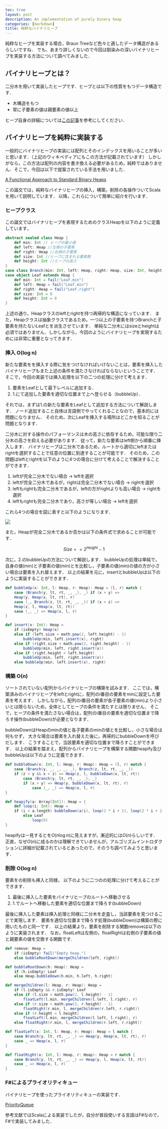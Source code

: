 ```yaml
---
toc: true
layout: post
description: An implementation of purely binary heap
categories: [markdown]
title: 純粋なバイナリヒープ 
---
```

純粋なヒープを実装する場合，Braun Treeなど色々と適したデータ構造があるらしいですね．
でも、あまり詳しくないので今回は馴染みの深いバイナリヒープを実装する方法について調べてみました．

## バイナリヒープとは？
二分木を用いて実装したヒープです．ヒープとは以下の性質をもつデータ構造です．

- 木構造をもつ
- 常に子要素の値は親要素の値以上

ヒープ自身の詳細については[この記事](https://ja.m.wikipedia.org/wiki/%E3%83%92%E3%83%BC%E3%83%97)を参考にしてください．

## バイナリヒープを純粋に実装する
一般的にバイナリヒープの実装には配列とそのインデックスを用いることが多いと思います．（上記のウィキペディアにもこの方法が記載されています）
しかしがなら，この方法は配列の内容を書き換える必要があるため，純粋ではありません．そこで，今回は以下で提案されている手法を用いました．

[A Functional Approach to Standard Binary Heaps](https://arxiv.org/abs/1312.4666) 

この論文では，純粋なバイナリヒープの挿入，構築，削除の各操作ついてScalaを用いて説明しています．
以降，これらについて簡単に紹介を行います．

### ヒープクラス
この論文ではバイナリヒープを表現するためのクラスHeapを以下のように定義しています，

```scala
abstract sealed class Heap {
    def min: Int // ヒープの最小値
    def left: Heap //左側の子要素
    def right: Heap //右側の子要素
    def size: Int //ヒープに含まれる要素数
    def height: Int //ヒープの高さ
}
case class Branch(min: Int, left: Heap, right: Heap, size: Int, height: Int) extends Heap
case object Leaf extends Heap {
    def min: Int = fail("Leaf.min")
    def left: Heap = fail("Leaf.min")
    def right: Heap = fail("Leaf.right")
    def size: Int = 0
    def height: Int = 0
}
```

上述の通り，Heapクラスのleftとrightを持つ再帰的な構造になっています．
また，Heapクラスは抽象クラスであるため，一つ以上の子要素を持つBranchと子要素を持たないLeafとを派生させています．
単純な二分木にはsizeとheightは必須ではありません．しかしながら，今回のようにバイナリヒープを実現するためには非常に重要となってきます．

### 挿入 O(log n)
新たな要素をを挿入する際に気をつけなければいけないことは，要素を挿入したバイナリヒープもまた上述の条件を満たさなければならないということです．
そこで，今回の実装では挿入処理を以下の二つの処理に分けて考えます．

1. 要素をLeafとして最下レベルに追加する．
2. 1.にて追加した要素を適切な位置まで上へ登らせる（bubbleUp）．

それでは，まずは1.の新たな要素をLeafとして追加する方法について解説します．
ノード追加すること自体は言語側でやってくれることなので，基本的には問題になりません．
そのため，次にLeafを挿入する場所はどこかを知ることが問題となります．

二分木に対する操作のパフォーマンスは木の高さに依存するため，可能な限り二分木の高さを抑える必要があります．
従って，新たな要素はleft側から順番に挿入します．
バイナリヒープは二分木であるため，ルートから適切にleftまたはrightを選択することで任意の位置に到達することが可能です．
そのため，この問題はleftとrightを以下のように4つの場合に分けて考えることで解決することができます．

1. leftが完全二分木でない場合 -> leftを選択
2. leftが完全二分木であるが，rightは完全二分木でない場合 -> rightを選択
3. leftもrightも完全二分木であるが，leftの方がrightよりも高い場合 -> rightを選択
4. leftもrightも完全二分木であり，高さが等しい場合 -> leftを選択

これら4つの場合を図に表すと以下のようになります．

![]({{site.baseurl}}/assets/img/2020-06-27-purely-binary-heap/media/image.png)

また，Heapが完全二分木であるか否かは以下の条件式で求めることが可能です．

$$
Size == 2^{Height} - 1 
$$

次に，2.のbubbleUpの方法について解説します．
bubbleUpの処理は単純で，自身の値(min)と子要素の値(min)とを比較し，子要素の値(min)の値の方が小さい場合は要素を入れ替えます．
以上の結果を元に，insertとbubbleUpは以下のように実装することができます．

```scala
def bubbleUp(x: Int, l: Heap, r: Heap): Heap = (l, r) match {
    case (Branch(y, lt, rt, _, _), _) if (x > y) =>
    Heap(y, Heap(x, lt, rt), r)
    case (_, Branch(z, lt, rt, _, _)) if (x > z) =>
    Heap(z, l, Heap(x, lt, rt))
    case (_, _) => Heap(x, l, r)
}

def insert(x: Int): Heap =
    if (isEmpty) Heap(x)
    else if (left.size < math.pow(2, left.height) - 1)
        bubbleUp(min, left.insert(x), right)
    else if (right.size < math.pow(2, right.height) - 1)
        bubbleUp(min, left, right.insert(x))
    else if (right.height < left.height)
        bubbleUp(min, left, right.insert(x))
    else bubbleUp(min, left.insert(x), right)
```

### 構築 O(n)
ソートされていない配列からバイナリヒープの構築を試みます．
ここでは，構築済みのバイナリヒープをleftとrightに，配列のi番目の要素をminに設定した要素を考えます．
しかしながら，配列のi番目の要素が各子要素の値(min)より小さいとは限らないため，全体としてヒープの条件を満たすとは限りません．
そこで，ヒープの条件を満たさない場合は，配列のi番目の要素を適切な位置まで降ろす操作(bubbleDown)が必要となります．

bubbleDownはHeapのminの値と各子要素のminの値とを比較し，小さな場合は何もせず， 大きな場合は要素を入れ替えた後に，再帰的にbubbleDownを呼びだします．
こうすることで，当該要素を適切な位置まで降ろすことができます．
以上の結果を踏まえ，配列からバイナリヒープを構築する関数heapify及びbubbleUpは以下のように定義できます．

```scala
def bubbleDown(x: Int, l: Heap, r: Heap): Heap = (l, r) match {
    case (Branch(y, _, _, _, _), Branch(z, lt, rt, _, _))
    if (z < y && x > z) => Heap(z, l, bubbleDown(x, lt, rt))
        case (Branch(y, lt, rt, _, _), _)
        if (x > y) => Heap(y, bubbleDown(x, lt, rt), r)
            case (_, _) => Heap(x, l, r)
}

def heapify(a: Array[Int]): Heap = {
    def loop(i: Int): Heap =
    if (i < a.length) bubbleDown(a(i), loop(2 * i + 1), loop(2 * i + 2))
        else Leaf
            loop(0)
}
```

heapifyは一見するとを$O(n\log n)$に見えますが，漸近的には$O(n)$らしいです．
正直，なぜ$O(n)$に成るのかは理解できていませんが，アルゴリズムイントロダクションに詳細が記載されているとあったので，そのうち調べてみようと思います．

### 削除 O(log n)
要素をの削除も挿入と同様， 以下のように二つのの処理に分けて考えることができます．

1. 最後に挿入した要素をバイナリヒープのルートへ移動させる
2. 1.でルートへ移動した要素を適切な位置まで降ろす(bubbleDown)

最後に挿入した要素は挿入処理と同様に二分木を走査し，当該要素を見つけることで実現します．
要素を適切な位置まで降ろす処理(bubbleDown)は構築の際に用いたものと同一です．
以上の結果より，要素を削除する関数removeは以下のように実装されます．
なお，floatLeftは左側の，floatRightは右側の子要素の値と親要素の値を交換する関数です.

```scala
def remove: Heap =
    if (isEmpty) fail("Empty heap.")
    else bubbleRootDown(mergeChildren(left, right))

def bubbleRootDown(h: Heap): Heap =
    if (h.isEmpty) Leaf
    else Heap.bubbleDown(h.min, h.left, h.right)

def mergeChildren(l: Heap, r: Heap): Heap =
    if (l.isEmpty && r.isEmpty) Leaf
    else if (l.size < math.pow(2, l.height) - 1)
        floatLeft(l.min, mergeChildren(l.left, l.right), r)
    else if (r.size < math.pow(2, r.height) - 1)
        floatRight(r.min, l, mergeChildren(r.left, r.right))
    else if (r.height < l.height)
        floatLeft(l.min, mergeChildren(l.left, l.right), r)
    else floatRight(r.min, l, mergeChildren(r.left, r.right))

def floatLeft(x: Int, l: Heap, r: Heap): Heap = l match {
    case Branch(y, lt, rt, _, _) => Heap(y, Heap(x, lt, rt), r)
    case _ => Heap(x, l, r)
}

def floatRight(x: Int, l: Heap, r: Heap): Heap = r match {
    case Branch(y, lt, rt, _, _) => Heap(y, l, Heap(x, lt, rt))
    case _ => Heap(x, l, r)
}
```

### F#によるプライオリティキュー
バイナリヒープを使ったプライオリティキューの実装です．

[PriorityQueue](https://gist.github.com/ar90n/f2396d217951911466dd16b02990500f)

参考文献ではScalaによる実装でしたが，自分が普段使いする言語はF#なので，F#で実装してみました．
